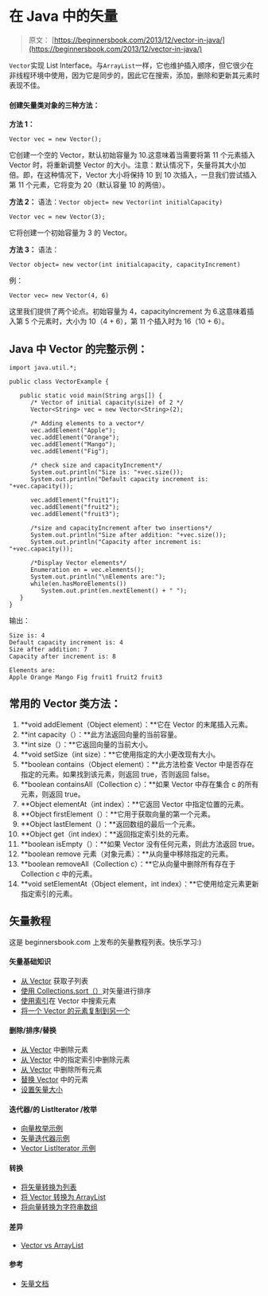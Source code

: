 # 在 Java 中的矢量

> 原文： [https://beginnersbook.com/2013/12/vector-in-java/](https://beginnersbook.com/2013/12/vector-in-java/)

`Vector`实现 List Interface。与`ArrayList`一样，它也维护插入顺序，但它很少在非线程环境中使用，因为它是同步的，因此它在搜索，添加，删除和更新其元素时表现不佳。

#### 创建矢量类对象的三种方法：

**方法 1：**

```
Vector vec = new Vector();
```

它创建一个空的 Vector，默认初始容量为 10.这意味着当需要将第 11 个元素插入 Vector 时，将重新调整 Vector 的大小。注意：默认情况下，矢量将其大小加倍。即，在这种情况下，Vector 大小将保持 10 到 10 次插入，一旦我们尝试插入第 11 个元素，它将变为 20（默认容量 10 的两倍）。

**方法 2：**
语法：`Vector object= new Vector(int initialCapacity)`

```
Vector vec = new Vector(3);
```

它将创建一个初始容量为 3 的 Vector。

**方法 3：**
语法：

```
Vector object= new vector(int initialcapacity, capacityIncrement)
```

例：

```
Vector vec= new Vector(4, 6)
```

这里我们提供了两个论点。初始容量为 4，capacityIncrement 为 6.这意味着插入第 5 个元素时，大小为 10（4 + 6），第 11 个插入时为 16（10 + 6）。

## Java 中 Vector 的完整示例：

```
import java.util.*;

public class VectorExample {

   public static void main(String args[]) {
      /* Vector of initial capacity(size) of 2 */
      Vector<String> vec = new Vector<String>(2);

      /* Adding elements to a vector*/
      vec.addElement("Apple");
      vec.addElement("Orange");
      vec.addElement("Mango");
      vec.addElement("Fig");

      /* check size and capacityIncrement*/
      System.out.println("Size is: "+vec.size());
      System.out.println("Default capacity increment is: "+vec.capacity());

      vec.addElement("fruit1");
      vec.addElement("fruit2");
      vec.addElement("fruit3");

      /*size and capacityIncrement after two insertions*/
      System.out.println("Size after addition: "+vec.size());
      System.out.println("Capacity after increment is: "+vec.capacity());

      /*Display Vector elements*/
      Enumeration en = vec.elements();
      System.out.println("\nElements are:");
      while(en.hasMoreElements())
         System.out.print(en.nextElement() + " ");
   }
}
```

输出：

```
Size is: 4
Default capacity increment is: 4
Size after addition: 7
Capacity after increment is: 8

Elements are:
Apple Orange Mango Fig fruit1 fruit2 fruit3
```

## 常用的 Vector 类方法：

1.  **void addElement（Object element）：**它在 Vector 的末尾插入元素。
2.  **int capacity（）：**此方法返回向量的当前容量。
3.  **int size（）：**它返回向量的当前大小。
4.  **void setSize（int size）：**它使用指定的大小更改现有大小。
5.  **boolean contains（Object element）：**此方法检查 Vector 中是否存在指定的元素。如果找到该元素，则返回 true，否则返回 false。
6.  **boolean containsAll（Collection c）：**如果 Vector 中存在集合 c 的所有元素，则返回 true。
7.  **Object elementAt（int index）：**它返回 Vector 中指定位置的元素。
8.  **Object firstElement（）：**它用于获取向量的第一个元素。
9.  **Object lastElement（）：**返回数组的最后一个元素。
10.  **Object get（int index）：**返回指定索引处的元素。
11.  **boolean isEmpty（）：**如果 Vector 没有任何元素，则此方法返回 true。
12.  **boolean remove 元素（对象元素）：**从向量中移除指定的元素。
13.  **boolean removeAll（Collection c）：**它从向量中删除所有存在于 Collection c 中的元素。
14.  **void setElementAt（Object element，int index）：**它使用给定元素更新指定索引的元素。

## 矢量教程

这是 beginnersbook.com 上发布的矢量教程列表。快乐学习:)

#### 矢量基础知识

*   [从 Vector](https://beginnersbook.com/2014/06/how-to-get-sub-list-of-vector-example-in-java/) 获取子列表
*   [使用 Collections.sort（）](https://beginnersbook.com/2014/06/how-to-sort-vector-using-collections-sort-in-java-example/)对矢量进行排序
*   [使用索引](https://beginnersbook.com/2014/06/search-elements-in-vector-using-index-java-example/)在 Vector 中搜索元素
*   [将一个 Vector 的元素复制到另一个](https://beginnersbook.com/2013/12/copy-all-the-elements-of-one-vector-to-another-vector-example/)

#### 删除/排序/替换

*   [从 Vector](https://beginnersbook.com/2014/06/remove-vector-element-java-example/) 中删除元素
*   [从 Vector](https://beginnersbook.com/2014/06/how-to-remove-vector-elements-using-index-in-java-example/) 中的指定索引中删除元素
*   [从 Vector](https://beginnersbook.com/2014/06/remove-all-elements-from-vector-in-java-example/) 中删除所有元素
*   [替换 Vector](https://beginnersbook.com/2014/06/replace-vector-elements-using-index-java-example/) 中的元素
*   [设置矢量大小](https://beginnersbook.com/2014/06/how-to-set-vector-size-example/)

#### 迭代器/的 ListIterator /枚举

*   [向量枚举示例](https://beginnersbook.com/2014/06/vector-enumeration-example-in-java/)
*   [矢量迭代器示例](https://beginnersbook.com/2014/06/vector-iterator-example-in-java/)
*   [Vector ListIterator 示例](https://beginnersbook.com/2014/06/vector-listiterator-example-in-java/)

#### 转换

*   [将矢量转换为列表](https://beginnersbook.com/2014/07/java-convert-vector-to-list-example/)
*   [将 Vector 转换为 ArrayList](https://beginnersbook.com/2014/07/java-convert-vector-to-arraylist-example/)
*   [将向量转换为字符串数组](https://beginnersbook.com/2014/07/how-to-convert-vector-to-string-array-in-java/)

#### 差异

*   [Vector vs ArrayList](https://beginnersbook.com/2013/12/difference-between-arraylist-and-vector-in-java/)

#### 参考

*   [矢量文档](https://docs.oracle.com/javase/7/docs/api/java/util/Vector.html)